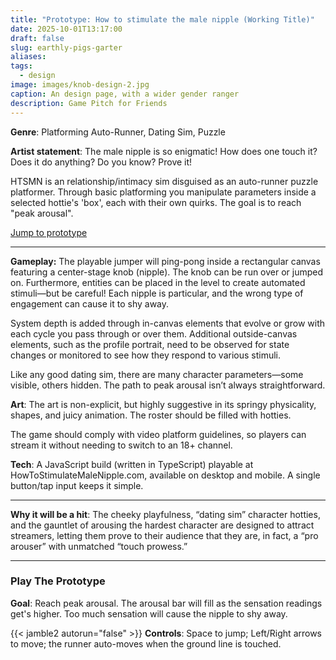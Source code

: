 ```yaml
---
title: "Prototype: How to stimulate the male nipple (Working Title)"
date: 2025-10-01T13:17:00
draft: false
slug: earthly-pigs-garter
aliases:
tags:
  - design
image: images/knob-design-2.jpg
caption: An design page, with a wider gender ranger
description: Game Pitch for Friends
---
```

**Genre**: Platforming Auto-Runner, Dating Sim, Puzzle

**Artist statement**: The male nipple is so enigmatic! How does one touch it? Does it do anything? Do you know? Prove it!

HTSMN is an relationship/intimacy sim disguised as an auto-runner puzzle platformer.  Through basic platforming you manipulate parameters inside a selected hottie's 'box', each with their own quirks. The goal is to reach "peak arousal".

[Jump to prototype](#play-the-prototype)

---

**Gameplay:** 
The playable jumper will ping-pong inside a rectangular canvas featuring a center-stage knob (nipple). The knob can be run over or jumped on. Furthermore, entities can be placed in the level to create automated stimuli—but be careful! Each nipple is particular, and the wrong type of engagement can cause it to shy away.

System depth is added through in-canvas elements that evolve or grow with each cycle you pass through or over them. Additional outside-canvas elements, such as the profile portrait, need to be observed for state changes or monitored to see how they respond to various stimuli.

Like any good dating sim, there are many character parameters—some visible, others hidden. The path to peak arousal isn’t always straightforward.

**Art**:
The art is non-explicit, but highly suggestive in its springy physicality, shapes, and juicy animation. The roster should be filled with hotties.

The game should comply with video platform guidelines, so players can stream it without needing to switch to an 18+ channel.

**Tech**:
A JavaScript build (written in TypeScript) playable at HowToStimulateMaleNipple.com, available on desktop and mobile. A single button/tap input keeps it simple.

--- 

**Why it will be a hit**: The cheeky playfulness, “dating sim” character hotties, and the gauntlet of arousing the hardest character are designed to attract streamers, letting them prove to their audience that they are, in fact, a “pro arouser” with unmatched “touch prowess.”

---

### Play The Prototype

**Goal**: Reach peak arousal. The arousal bar will fill as the sensation readings get's higher. Too much sensation will cause the nipple to shy away.  
 
{{< jamble2 autorun="false" >}}
**Controls**: Space to jump; Left/Right arrows to move; the runner auto-moves when the ground line is touched.
